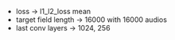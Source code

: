 - loss &rarr; l1_l2_loss mean
- target field length &rarr; 16000 with 16000 audios
- last conv layers &rarr; 1024, 256
